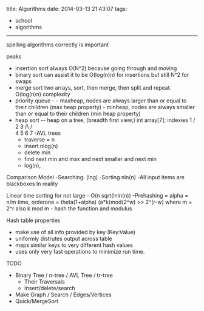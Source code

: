 title: Algorithms
date: 2014-03-13 21:43:07
tags:
- school
- algorithms
---

spelling algorithms correctly is important

peaks

- insertion sort always O(N^2) because going through and moving
- binary sort can assist it to be O(log(n)n) for insertions but still N^2 for swaps
- merge sort two arrays, sort, then merge, then split and repeat. O(log(n)n) complexity
- priority queue -
       - maxheap, nodes are always larger than or equal to their children (max heap property)
       - minheap, nodes are always smaller than or equal to their children (min heap property)
- heap sort -- heap on a tree, (breadth first view,)
     int array[7]; indexies
     1
    /\
   2  3
  /\  /\
 4  5 6 7
-AVL trees
   - traverse = n
   - insert nlog(n)
   - delete min
   - find next min and max and next smaller and next min  
   - log(n),

Comparison Model
   -Searching: (lng)
   -Sorting nln(n)
   -All input items are blackboxes
In reality

Linear time sorting for not large - O(n sqrt(lnln(n))
-Prehashing = alpha = n/m
time, orderone = theta(1+alpha)
(a*k)mod(2^w) >> 2^(r-w) where m = 2^r
also k mod m - hash the function and modulus

Hash table properties
- make use of all info provided by key  (Key:Value)
- uniformly distrutes output across table  
- maps similar keys to very different hash values  
- uses only very fast operations to minimize run time.

TODO
- Binary Tree / n-tree / AVL Tree / tr-tree
   - Their Traversals
   - Insert/delete/search
- Make Graph / Search / Edges/Vertices
- Quick/MergeSort
